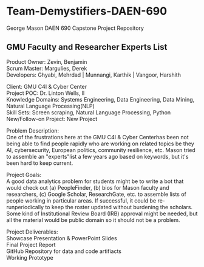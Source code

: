 # Team-Demystifiers-DAEN-690
George Mason DAEN 690 Capstone Project Repository

## GMU Faculty and Researcher Experts List

Product Owner: Zevin, Benjamin  
Scrum Master: Margulies, Derek  
Developers: Ghyabi, Mehrdad | Munnangi, Karthik | Vangoor, Harshith  

Client: GMU C4I & Cyber Center  
Project POC: Dr. Linton Wells, ll  
Knowledge Domains: Systems Engineering, Data Engineering, Data Mining, Natural Language Processing(NLP)  
Skill Sets: Screen scraping, Natural Language Processing, Python  
New/Follow-on Project: New Project  

Problem Description:  
One of the frustrations here at the GMU C4I & Cyber Centerhas been not being able to find people rapidly who are working on related topics be they AI, cybersecurity, European politics, community resilience, etc.  Mason tried to assemble an "experts"list a few years ago based on keywords, but it's been hard to keep current.  

Project Goals:  
A good data analytics problem for students might be to write a bot that would check out (a) PeopleFinder, (b) bios for Mason faculty and researchers, (c) Google Scholar, ResearchGate, etc. to assemble lists of people working in particular areas. If successful, it could be re-runperiodically to keep the roster updated without burdening the scholars. Some kind of Institutional Review Board (IRB) approval might be needed, but all the material would be public domain so it should not be a problem.  

Project Deliverables:  
Showcase Presentation & PowerPoint Slides  
Final Project Report  
GitHub Repository for data and code artifiacts  
Working Prototype  
